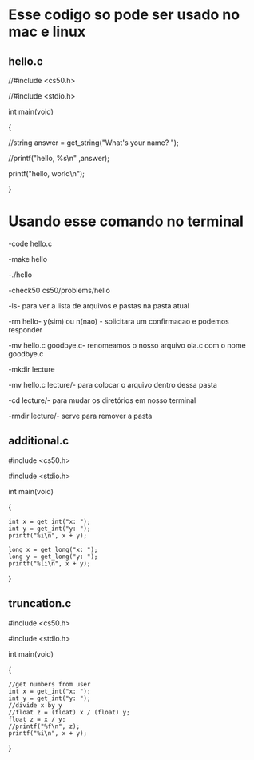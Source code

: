 # Esse codigo so pode ser usado no mac e linux 

## hello.c
//#include <cs50.h>

//#include <stdio.h>

int main(void)

{

   //string answer = get_string("What's your name? ");

   //printf("hello, %s\n" ,answer);
   
   printf("hello, world\n");

}

# Usando esse comando no terminal
-code hello.c

-make hello

-./hello

-check50 cs50/problems/hello

-ls- para ver a lista de arquivos e pastas na pasta atual

-rm hello- y(sim) ou n(nao) - solicitara um confirmacao e podemos responder

-mv hello.c goodbye.c- renomeamos o nosso arquivo ola.c com o nome goodbye.c

-mkdir lecture

-mv hello.c lecture/- para colocar o arquivo dentro dessa pasta

-cd lecture/- para mudar os diretórios em nosso terminal

-rmdir lecture/- serve para remover a pasta 

## additional.c
#include <cs50.h>

#include <stdio.h>

int main(void)

{

    int x = get_int("x: ");
    int y = get_int("y: ");
    printf("%i\n", x + y);

    long x = get_long("x: ");
    long y = get_long("y: ");
    printf("%li\n", x + y);

}

## truncation.c
#include <cs50.h>

#include <stdio.h>

int main(void)

{

    //get numbers from user
    int x = get_int("x: ");
    int y = get_int("y: ");
    //divide x by y
    //float z = (float) x / (float) y;
    float z = x / y;
    //printf("%f\n", z);
    printf("%i\n", x + y);
    
}
